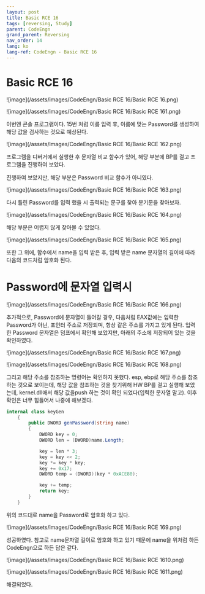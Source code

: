 ```yaml
---
layout: post
title: Basic RCE 16
tags: [reversing, Study]
parent: CodeEngn
grand_parent: Reversing
nav_order: 14
lang: ko
lang-ref: CodeEngn - Basic RCE 16
---
```


# Basic RCE 16

![image](/assets/images/CodeEngn/Basic RCE 16/Basic RCE 16.png)

![image](/assets/images/CodeEngn/Basic RCE 16/Basic RCE 161.png)

이번엔 콘솔 프로그램이다. 15번 처럼 이름 입력 후, 이름에 맞는 Password를 생성하여 해당 값을 검사하는 것으로 예상된다.

![image](/assets/images/CodeEngn/Basic RCE 16/Basic RCE 162.png)

프로그램을 디버거에서 실행한 후 문자열 비교 함수가 있어, 해당 부분에 BP를 걸고 프로그램을 진행하여 보았다.

진행하여 보았지만, 해당 부분은 Password 비교 함수가 아니였다.

![image](/assets/images/CodeEngn/Basic RCE 16/Basic RCE 163.png)

다시 틀린 Password를 입력 했을 시 출력되는 문구를 찾아 분기문을 찾아보자.

![image](/assets/images/CodeEngn/Basic RCE 16/Basic RCE 164.png)

해당 부분은 어렵지 않게 찾아볼 수 있었다.

![image](/assets/images/CodeEngn/Basic RCE 16/Basic RCE 165.png)

또한 그 위에, 함수에서 name을 입력 받은 후,  입력 받은  name 문자열의 길이에 따라 다음의 코드처럼 암호화 된다.

# Password에 문자열 입력시

![image](/assets/images/CodeEngn/Basic RCE 16/Basic RCE 166.png)

추가적으로, Password에 문자열이 들어갈 경우, 다음처럼 EAX값에는 입력한 Password가 아닌, 포인터 주소로 저장되며, 항상 같은 주소를 가지고 있게 된다. 입력한 Password 문자열은 덤프에서 확인해 보았지만, 아래의 주소에 저장되어 있는 것을 확인하였다.

![image](/assets/images/CodeEngn/Basic RCE 16/Basic RCE 167.png)

![image](/assets/images/CodeEngn/Basic RCE 16/Basic RCE 168.png)

그리고 해당 주소를 참조하는 명령어는 확인하지 못했다. esp, ebp로 해당 주소를 참조하는 것으로 보이는데, 해당 값을 참조하는 것을 찾기위해 HW BP를 걸고 실행해 보았는데, kernel.dll애서 해당 값을push 하는 것이 확인 되었다(입력한 문자열 말고). 이후 확인은 너무 힘들어서 나중에 해보겠다.

```csharp
internal class keyGen
    {
        public DWORD genPassword(string name)
        {
            DWORD key = 0;
            DWORD len = (DWORD)name.Length;

            key = len * 3;
            key = key << 2;
            key *= key * key;
            key += 0x17;
            DWORD temp = (DWORD)(key * 0xACE80);

            key += temp;
            return key;
        }
    }
```

위의 코드대로 name을 Password로 암호화 하고 있다.

![image](/assets/images/CodeEngn/Basic RCE 16/Basic RCE 169.png)

성공하였다. 참고로 name문자열 길이로 암호화 하고 있기 때문에 name을 위처럼 하든 CodeEngn으로 하든 답은 같다.

![image](/assets/images/CodeEngn/Basic RCE 16/Basic RCE 1610.png)

![image](/assets/images/CodeEngn/Basic RCE 16/Basic RCE 1611.png)

해결되었다.